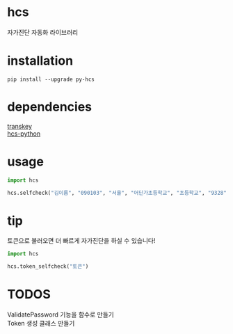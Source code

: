 # hcs
자가진단 자동화 라이브러리

# installation
```shell
pip install --upgrade py-hcs
```
# dependencies
[transkey](https://github.com/covid-hcs/transkey-py) <br/>
[hcs-python](https://github.com/covid-hcs/hcs-python)

# usage
```python
import hcs

hcs.selfcheck("김이름", "090103", "서울", "어딘가초등학교", "초등학교", "9328", True)
```

# tip
토큰으로 불러오면 더 빠르게 자가진단을 하실 수 있습니다! <br/>
```python
import hcs

hcs.token_selfcheck("토큰")
```

# TODOS
ValidatePassword 기능을 함수로 만들기 <br/>
Token 생성 클래스 만들기
